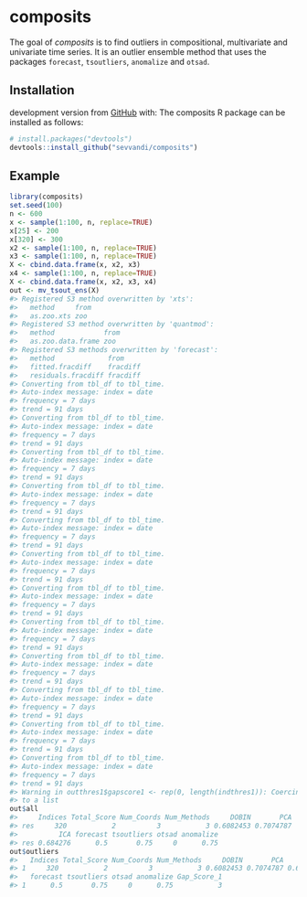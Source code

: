 
<!-- README.md is generated from README.Rmd. Please edit that file -->

# composits

<!-- badges: start -->

<!-- badges: end -->

The goal of *composits* is to find outliers in compositional,
multivariate and univariate time series. It is an outlier ensemble
method that uses the packages `forecast`, `tsoutliers`, `anomalize` and
`otsad`.

## Installation

<!-- You can install the released version of composits from [CRAN](https://CRAN.R-project.org) with: -->

<!-- ``` r -->

<!-- install.packages("composits") -->

<!-- ``` -->


development version from [GitHub](https://github.com/) with:
The composits R package can be installed as follows: 

``` r
# install.packages("devtools")
devtools::install_github("sevvandi/composits")
```


## Example

``` r
library(composits)
set.seed(100)
n <- 600
x <- sample(1:100, n, replace=TRUE)
x[25] <- 200
x[320] <- 300
x2 <- sample(1:100, n, replace=TRUE)
x3 <- sample(1:100, n, replace=TRUE)
X <- cbind.data.frame(x, x2, x3)
x4 <- sample(1:100, n, replace=TRUE)
X <- cbind.data.frame(x, x2, x3, x4)
out <- mv_tsout_ens(X)
#> Registered S3 method overwritten by 'xts':
#>   method     from
#>   as.zoo.xts zoo
#> Registered S3 method overwritten by 'quantmod':
#>   method            from
#>   as.zoo.data.frame zoo
#> Registered S3 methods overwritten by 'forecast':
#>   method             from    
#>   fitted.fracdiff    fracdiff
#>   residuals.fracdiff fracdiff
#> Converting from tbl_df to tbl_time.
#> Auto-index message: index = date
#> frequency = 7 days
#> trend = 91 days
#> Converting from tbl_df to tbl_time.
#> Auto-index message: index = date
#> frequency = 7 days
#> trend = 91 days
#> Converting from tbl_df to tbl_time.
#> Auto-index message: index = date
#> frequency = 7 days
#> trend = 91 days
#> Converting from tbl_df to tbl_time.
#> Auto-index message: index = date
#> frequency = 7 days
#> trend = 91 days
#> Converting from tbl_df to tbl_time.
#> Auto-index message: index = date
#> frequency = 7 days
#> trend = 91 days
#> Converting from tbl_df to tbl_time.
#> Auto-index message: index = date
#> frequency = 7 days
#> trend = 91 days
#> Converting from tbl_df to tbl_time.
#> Auto-index message: index = date
#> frequency = 7 days
#> trend = 91 days
#> Converting from tbl_df to tbl_time.
#> Auto-index message: index = date
#> frequency = 7 days
#> trend = 91 days
#> Converting from tbl_df to tbl_time.
#> Auto-index message: index = date
#> frequency = 7 days
#> trend = 91 days
#> Converting from tbl_df to tbl_time.
#> Auto-index message: index = date
#> frequency = 7 days
#> trend = 91 days
#> Converting from tbl_df to tbl_time.
#> Auto-index message: index = date
#> frequency = 7 days
#> trend = 91 days
#> Converting from tbl_df to tbl_time.
#> Auto-index message: index = date
#> frequency = 7 days
#> trend = 91 days
#> Warning in outthres1$gapscore1 <- rep(0, length(indthres1)): Coercing LHS
#> to a list
out$all
#>     Indices Total_Score Num_Coords Num_Methods     DOBIN       PCA
#> res     320           2          3           3 0.6082453 0.7074787
#>          ICA forecast tsoutliers otsad anomalize
#> res 0.684276      0.5       0.75     0      0.75
out$outliers
#>   Indices Total_Score Num_Coords Num_Methods     DOBIN       PCA      ICA
#> 1     320           2          3           3 0.6082453 0.7074787 0.684276
#>   forecast tsoutliers otsad anomalize Gap_Score_1
#> 1      0.5       0.75     0      0.75           3
```
